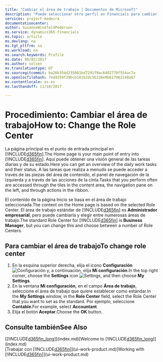 ```yaml
---
title: "Cambiar el área de trabajo | Documentos de Microsoft"
description: "Puede seleccionar otro perfil en Financials para cambiar lo que ve en su la página Inicio."
services: project-madeira
documentationcenter: 
author: SusanneWindfeldPedersen
ms.service: dynamics365-financials
ms.topic: article
ms.devlang: na
ms.tgt_pltfrm: na
ms.workload: na
ms.search.keywords: Profile
ms.date: 06/02/2017
ms.author: solsen
ms.translationtype: HT
ms.sourcegitcommit: ba26b354d235981bd7291f9ac6402779f554ac7a
ms.openlocfilehash: 7e49359f29bcb101b2dc16236e9b617962248a67
ms.contentlocale: es-es
ms.lasthandoff: 11/10/2017

---
```

# <a name="how-to-change-the-role-center"></a><span data-ttu-id="833d7-103">Procedimiento: Cambiar el área de trabajo</span><span class="sxs-lookup"><span data-stu-id="833d7-103">How to: Change the Role Center</span></span>
<span data-ttu-id="833d7-104">La página principal es el punto de entrada principal en [!INCLUDE[d365fin](includes/d365fin_md.md)].</span><span class="sxs-lookup"><span data-stu-id="833d7-104">The Home page is your main point of entry into [!INCLUDE[d365fin](includes/d365fin_md.md)].</span></span> <span data-ttu-id="833d7-105">Aquí puede obtener una visión general de las tareas diarias y de su estado.</span><span class="sxs-lookup"><span data-stu-id="833d7-105">Here you can get an overview of the daily work tasks and their status.</span></span> <span data-ttu-id="833d7-106">A las tareas que realiza a menudo se puede acceder a través de las piezas del área de contenido, el panel de navegación de la izquierda y a través de las acciones de la cinta.</span><span class="sxs-lookup"><span data-stu-id="833d7-106">Tasks that you perform often are accessed through the tiles in the content area, the navigation pane on the left, and through actions in the ribbon.</span></span>

<span data-ttu-id="833d7-107">El contenido de la página Inicio se basa en el área de trabajo seleccionada.</span><span class="sxs-lookup"><span data-stu-id="833d7-107">The content on the Home page is based on the selected Role Center.</span></span> <span data-ttu-id="833d7-108">El área de trabajo estándar de [!INCLUDE[d365fin](includes/d365fin_md.md)] es **Administrador empresarial**, pero puede cambiarla y elegir entre numerosas áreas de trabajo.</span><span class="sxs-lookup"><span data-stu-id="833d7-108">The standard Role Center for [!INCLUDE[d365fin](includes/d365fin_md.md)] is **Business Manager**, but you can change this and choose between a number of Role Centers.</span></span>

## <a name="to-change-role-center"></a><span data-ttu-id="833d7-109">Para cambiar el área de trabajo</span><span class="sxs-lookup"><span data-stu-id="833d7-109">To change role center</span></span>
1. <span data-ttu-id="833d7-110">En la esquina superior derecha, elija el icono **Configuración** ![Configuración](media/ui-experience/settings_icon_small.png "Icono Configuración para el área de trabajo") y, a continuación, elija **Mi configuración**.</span><span class="sxs-lookup"><span data-stu-id="833d7-110">In the top right corner, choose the **Settings** icon ![Settings](media/ui-experience/settings_icon_small.png "Settings icon for role center"), and then choose **My Settings**.</span></span>
2. <span data-ttu-id="833d7-111">En la ventana **Mi configuración**, en el campo **Área de trabajo**, seleccione el área de trabajo que quiere establecer como estándar.</span><span class="sxs-lookup"><span data-stu-id="833d7-111">In the **My Settings** window, in the **Role Center** field, select the Role Center that you want to set as the standard.</span></span> <span data-ttu-id="833d7-112">Por ejemplo, seleccione **Contable**.</span><span class="sxs-lookup"><span data-stu-id="833d7-112">For example, select **Accountant**.</span></span>
3. <span data-ttu-id="833d7-113">Elija el botón **Aceptar**.</span><span class="sxs-lookup"><span data-stu-id="833d7-113">Choose the **OK** button.</span></span>

## <a name="see-also"></a><span data-ttu-id="833d7-114">Consulte también</span><span class="sxs-lookup"><span data-stu-id="833d7-114">See Also</span></span>
<span data-ttu-id="833d7-115">[[!INCLUDE[d365fin_long](includes/d365fin_long_md.md)]](index.md)</span><span class="sxs-lookup"><span data-stu-id="833d7-115">[Welcome to [!INCLUDE[d365fin_long](includes/d365fin_long_md.md)]](index.md)</span></span>  
<span data-ttu-id="833d7-116">[Trabajar con [!INCLUDE[d365fin](includes/d365fin_md.md)]](ui-work-product.md)</span><span class="sxs-lookup"><span data-stu-id="833d7-116">[Working with [!INCLUDE[d365fin](includes/d365fin_md.md)]](ui-work-product.md)</span></span>  

